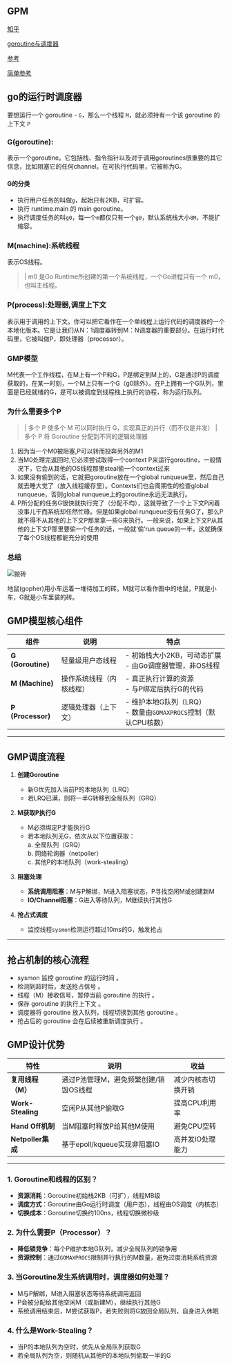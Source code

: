 ## GPM

[知乎](https://www.zhihu.com/question/20862617)

[goroutine与调度器](http://skoo.me/go/2013/11/29/golang-schedule?utm_campaign=studygolang.com&utm_medium=studygolang.com&utm_source=studygolang.com)

[参考](https://blog.csdn.net/heiyeshuwu/article/details/51178268?utm_campaign=studygolang.com&utm_medium=studygolang.com&utm_source=studygolang.com)

[简单参考](https://www.zhihu.com/question/20862617)

## go的运行时调度器

要想运行一个 goroutine - `G`，那么一个线程 `M`，就必须持有一个该 goroutine 的上下文 `P`


### G(goroutine):

表示一个goroutine。它包括栈、指令指针以及对于调用goroutines很重要的其它信息，比如阻塞它的任何channel。在可执行代码里，它被称为G。

#### G的分类

- 执行用户任务的叫做`g`，起始只有2KB，可扩容。
- 执行 runtime.main 的 main goroutine。
- 执行调度任务的叫`g0`，每一个`m`都仅只有一个`g0`，默认系统栈大小`8M`，不能扩缩容。

### M(machine):系统线程

表示OS线程。

>| m0 是Go Runtime所创建的第一个系统线程，一个Go进程只有一个 m0，也叫主线程。

### P(process):处理器,调度上下文

表示用于调用的上下文。你可以把它看作在一个单线程上运行代码的调度器的一个本地化版本。它是让我们从N：1调度器转到M：N调度器的重要部分。在运行时代码里，它被叫做P，即处理器（processor）。

### GMP模型
M代表一个工作线程，在M上有一个P和G，P是绑定到M上的，G是通过P的调度获取的，在某一时刻，一个M上只有一个G（g0除外）。在P上拥有一个G队列，里面是已经就绪的G，是可以被调度到线程栈上执行的协程，称为运行队列。

### 为什么需要多个P
>| 多个 P 使多个 M 可以同时执行 G​​，实现真正的并行（而不仅是并发）
>| 多个 P 将 Goroutine 分配到不同的逻辑处理器
1. 因为当一个M0被阻塞,P可以转而投奔另外的M1
2. 当M0处理完返回时,它必须尝试取得一个context P来运行goroutine，一般情况下，它会从其他的OS线程那里steal偷一个context过来
3. 如果没有偷到的话，它就把goroutine放在一个global runqueue里，然后自己就去睡大觉了（放入线程缓存里）。Contexts们也会周期性的检查global runqueue，否则global runqueue上的goroutine永远无法执行。
4. P所分配的任务G很快就执行完了（分配不均），这就导致了一个上下文P闲着没事儿干而系统却任然忙碌。但是如果global runqueue没有任务G了，那么P就不得不从其他的上下文P那里拿一些G来执行。一般来说，如果上下文P从其他的上下文P那里要偷一个任务的话，一般就‘偷’run queue的一半，这就确保了每个OS线程都能充分的使用



### 总结
![搬砖](https://pic1.zhimg.com/80/v2-e368c077748ac049336b8efaf06753f8_hd.png)

地鼠(gopher)用小车运着一堆待加工的砖。M就可以看作图中的地鼠，P就是小车，G就是小车里装的砖。

## **GMP模型核心组件**

| 组件              | 说明                     | 特点                                                              |
| ----------------- | ------------------------ | ----------------------------------------------------------------- |
| **G (Goroutine)** | 轻量级用户态线程         | - 初始栈大小2KB，可动态扩展<br>- 由Go调度器管理，非OS线程         |
| **M (Machine)**   | 操作系统线程（内核线程） | - 真正执行计算的资源<br>- 与P绑定后执行G的代码                    |
| **P (Processor)** | 逻辑处理器（上下文）     | - 维护本地G队列（LRQ）<br>- 数量由`GOMAXPROCS`控制（默认CPU核数） |

---

## **GMP调度流程**
1. **创建Goroutine**  
   - 新G优先加入当前P的本地队列（LRQ）
   - 若LRQ已满，则将一半G转移到全局队列（GRQ）

2. **M获取P执行G**  
   - M必须绑定P才能执行G
   - 若本地队列无G，依次从以下位置获取：  
     a. 全局队列（GRQ）  
     b. 网络轮询器（netpoller）  
     c. 其他P的本地队列（work-stealing）

3. **阻塞处理**  
   - **系统调用阻塞**：M与P解绑，M进入阻塞状态，P寻找空闲M或创建新M
   - **IO/Channel阻塞**：G进入等待队列，M继续执行其他G

4. **抢占式调度**  
   - 监控线程`sysmon`检测运行超过10ms的G，触发抢占

---

## 抢占机制的核心流程
- sysmon 监控 goroutine 的运行时间 。
- 检测到超时后，发送抢占信号 。
- 线程（M）接收信号，暂停当前 goroutine 的执行 。
- 保存 goroutine 的执行上下文 。
- 调度器将 goroutine 放入队列，线程切换到其他 goroutine 。
- 抢占后的 goroutine 会在后续被重新调度执行 。


## **GMP设计优势**
| 特性              | 说明                                  | 收益               |
| ----------------- | ------------------------------------- | ------------------ |
| **复用线程（M）** | 通过P池管理M，避免频繁创建/销毁OS线程 | 减少内核态切换开销 |
| **Work-Stealing** | 空闲P从其他P偷取G                     | 提高CPU利用率      |
| **Hand Off机制**  | 当M阻塞时释放P给其他M使用             | 避免CPU空转        |
| **Netpoller集成** | 基于epoll/kqueue实现非阻塞IO          | 高并发IO处理能力   |

---

### 1. Goroutine和线程的区别？
- **资源消耗**：Goroutine初始栈2KB（可扩），线程MB级
- **调度方式**：Goroutine由Go运行时调度（用户态），线程由OS调度（内核态）
- **切换成本**：Goroutine切换约100ns，线程切换微秒级

### 2. 为什么需要P（Processor）？
- **降低锁竞争**：每个P维护本地G队列，减少全局队列的锁争用
- **资源控制**：通过`GOMAXPROCS`限制并行执行的M数量，避免过度消耗系统资源

### 3. 当Goroutine发生系统调用时，调度器如何处理？
- M与P解绑，M进入阻塞状态等待系统调用返回
- P会被分配给其他空闲M（或新建M），继续执行其他G
- 系统调用结束后，M尝试获取P，若失败则将G放回全局队列，自身进入休眠

### 4. 什么是Work-Stealing？
- 当P的本地队列为空时，优先从全局队列获取G
- 若全局队列为空，则随机从其他P的本地队列偷取一半的G




